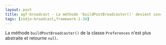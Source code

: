 ```yaml
---
layout: post
title: agf-broadcast - La méthode 'buildPostBroadcaster()' devient concrète
tags: [codjo-broadcast,framework-1-34]
---
```

La méthode ```buildPostBroadcaster()``` de la classe ```Preferences``` n'est plus abstraite et retourne ```null```. 